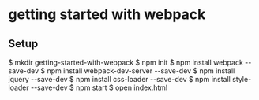 # getting started with webpack

## Setup
$  mkdir getting-started-with-webpack
$  npm init
$  npm install webpack --save-dev
$  npm install webpack-dev-server --save-dev
$  npm install jquery --save-dev
$  npm install css-loader --save-dev
$  npm install style-loader --save-dev
$  npm start
$  open index.html
